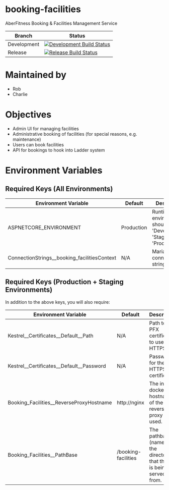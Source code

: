 # booking-facilities
AberFitness Booking & Facilities Management Service

| Branch | Status |
|-|-|
| Development | [![Development Build Status](https://travis-ci.org/sem5640-2018/booking-facilities.svg?branch=development)](https://travis-ci.org/sem5640-2018/booking-facilities) |
| Release | [![Release Build Status](https://travis-ci.org/sem5640-2018/booking-facilities.svg?branch=master)](https://travis-ci.org/sem5640-2018/booking-facilities) |

# Maintained by
* Rob
* Charlie

# Objectives
* Admin UI for managing facilities
* Administrative booking of facilities (for special reasons, e.g. maintenance) 
* Users can book facilities
* API for bookings to hook into Ladder system

# Environment Variables

## Required Keys (All Environments)

| Environment Variable | Default | Description |
|-|-|-|
| ASPNETCORE_ENVIRONMENT | Production | Runtime environment, should be 'Development', 'Staging', or 'Production'. |
| ConnectionStrings__booking_facilitiesContext | N/A | MariaDB connection string. |

## Required Keys (Production + Staging Environments)
In addition to the above keys, you will also require:

| Environment Variable | Default | Description |
|-|-|-|
| Kestrel__Certificates__Default__Path | N/A | Path to the PFX certificate to use for HTTPS. |
| Kestrel__Certificates__Default__Password | N/A | Password for the HTTPS certificate. |
| Booking_Facilities__ReverseProxyHostname | http://nginx | The internal docker hostname of the reverse proxy being used. |
| Booking_Facilities__PathBase | /booking-facilities | The pathbase (name of the directory) that the app is being served from. |
